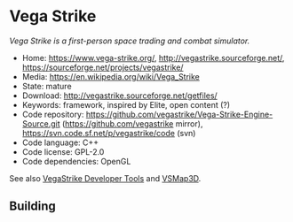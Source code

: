# Vega Strike

_Vega Strike is a first-person space trading and combat simulator._

- Home: https://www.vega-strike.org/, http://vegastrike.sourceforge.net/, https://sourceforge.net/projects/vegastrike/
- Media: https://en.wikipedia.org/wiki/Vega_Strike
- State: mature
- Download: http://vegastrike.sourceforge.net/getfiles/
- Keywords: framework, inspired by Elite, open content (?)
- Code repository: https://github.com/vegastrike/Vega-Strike-Engine-Source.git (https://github.com/vegastrike mirror), https://svn.code.sf.net/p/vegastrike/code (svn) 
- Code language: C++
- Code license: GPL-2.0
- Code dependencies: OpenGL

See also [VegaStrike Developer Tools](https://sourceforge.net/projects/ppueditor/?source=directory)
and [VSMap3D](https://sourceforge.net/projects/vsmap3d/?source=directory).

## Building
